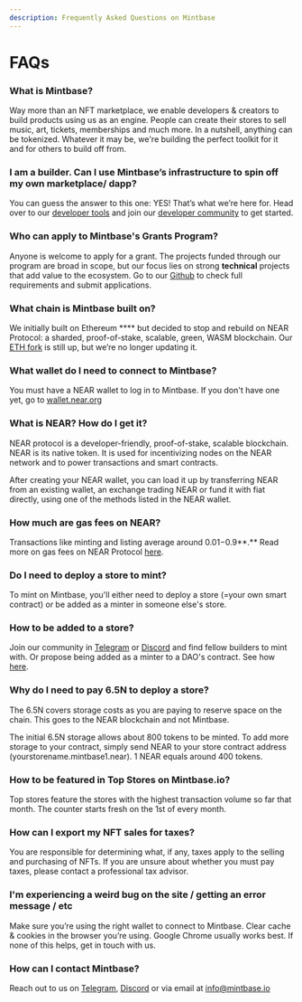 ```yaml
---
description: Frequently Asked Questions on Mintbase
---
```


# FAQs

### What is Mintbase?

Way more than an NFT marketplace, we enable developers & creators to build products using us as an engine. People can create their stores to sell music, art, tickets, memberships and much more. In a nutshell, anything can be tokenized. Whatever it may be, we're building the perfect toolkit for it and for others to build off from.

### **I am a builder. Can I use Mintbase’s infrastructure to spin off my own marketplace/ dapp?**

You can guess the answer to this one: YES! That’s what we’re here for. Head over to our [developer tools](https://docs.mintbase.io/dev/getting-started) and join our [developer community](https://t.me/mintdev) to get started. &#x20;

### **Who can apply to Mintbase's Grants Program?**

Anyone is welcome to apply for a grant. The projects funded through our program are broad in scope, but our focus lies on strong **technical** projects that add value to the ecosystem. Go to our [Github](https://github.com/Mintbase/Grants-Program) to check full requirements and submit applications.

### **What chain is Mintbase built on?**

We initially built on Ethereum **** but decided to stop and rebuild on NEAR Protocol: a sharded, proof-of-stake, scalable, green, WASM blockchain. Our [ETH fork](https://docs.mintbase.io/ethereum/minter-ui) is still up, but we’re no longer updating it.&#x20;

### What wallet do I need to connect to Mintbase?

You must have a NEAR wallet to log in to Mintbase. If you don't have one yet, go to [wallet.near.org](https://wallet.near.org/)

### What is NEAR? How do I get it?

NEAR protocol is a developer-friendly, proof-of-stake, scalable blockchain. NEAR is its native token. It is used for incentivizing nodes on the NEAR network and to power transactions and smart contracts.

After creating your NEAR wallet, you can load it up by transferring NEAR from an existing wallet, an exchange trading NEAR or fund it with fiat directly, using one of the methods listed in the NEAR wallet.&#x20;

### **How much are gas fees on NEAR?**

Transactions like minting and listing average around $0.01-$0.9**.** Read more on gas fees on NEAR Protocol [here](https://docs.near.org/docs/concepts/gas).&#x20;

### **Do I need to deploy a store to mint?**

To mint on Mintbase, you'll either need to deploy a store (=your own smart contract) or be added as a minter in someone else's store.

### How to be added to a store?

Join our community in [Telegram](https://t.me/Mintbase) or [Discord](https://discord.gg/76zNwfW6) and find fellow builders to mint with. Or propose being added as a minter to a DAO's contract. See how [here](https://medium.com/mintbase/cfcs-mintbase-astrodao-4c01b47bfa4c).&#x20;

### **Why do I need to pay 6.5N to deploy a store?**

The 6.5N covers storage costs as you are paying to reserve space on the chain. This goes to the NEAR blockchain and not Mintbase.&#x20;

The initial 6.5N storage allows about 800 tokens to be minted. To add more storage to your contract, simply send NEAR to your store contract address (yourstorename.mintbase1.near). 1 NEAR equals around 400 tokens.&#x20;

### **How to be featured in Top Stores on Mintbase.io?**

Top stores feature the stores with the highest transaction volume so far that month. The counter starts fresh on the 1st of every month.&#x20;

### How can I export my NFT sales for taxes?

You are responsible for determining what, if any, taxes apply to the selling and purchasing of NFTs. If you are unsure about whether you must pay taxes, please contact a professional tax advisor.&#x20;

### **I'm experiencing a weird bug on the site / getting an error message / etc**

Make sure you’re using the right wallet to connect to Mintbase. Clear cache & cookies in the browser you’re using. Google Chrome usually works best. If none of this helps, get in touch with us.

### How can I contact Mintbase?

Reach out to us on [Telegram](https://t.me/Mintbase), [Discord](https://discord.gg/76zNwfW6) or via email at info@mintbase.io

### &#x20;
